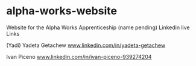 # alpha-works-website
Website for the Alpha Works Apprenticeship (name pending)
Linkedin live Links

(Yadi) Yadeta Getachew 
www.linkedin.com/in/yadeta-getachew

Ivan Piceno
www.linkedin.com/in/ivan-piceno-939274204
